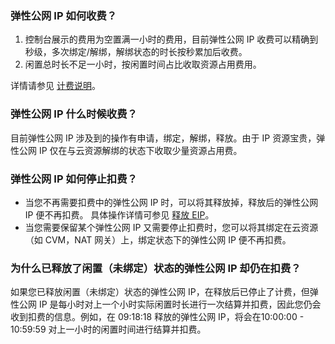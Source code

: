 ### 弹性公网 IP 如何收费？
1. 控制台展示的费用为空置满一小时的费用，目前弹性公网 IP 收费可以精确到秒级，多次绑定/解绑，解绑状态的时长按秒累加后收费。
2. 闲置总时长不足一小时，按闲置时间占比收取资源占用费用。

详情请参见 [计费说明](https://cloud.tencent.com/document/product/1199/41692)。

### 弹性公网 IP 什么时候收费？
目前弹性公网 IP 涉及到的操作有申请，绑定，解绑，释放。由于 IP 资源宝贵，弹性公网 IP 仅在与云资源解绑的状态下收取少量资源占用费。

### 弹性公网 IP 如何停止扣费？
- 当您不再需要扣费中的弹性公网 IP 时，可以将其释放掉，释放后的弹性公网 IP 便不再扣费。
具体操作详情可参见 [释放 EIP](https://cloud.tencent.com/document/product/1199/41704)。
- 当您需要保留某个弹性公网 IP 又需要停止扣费时，您可以将其绑定在云资源（如 CVM，NAT 网关）上，绑定状态下的弹性公网 IP 便不再扣费。

### 为什么已释放了闲置（未绑定）状态的弹性公网 IP 却仍在扣费？
如果您已释放闲置（未绑定）状态的弹性公网 IP，在释放后已停止了计费，但弹性公网 IP 是每小时对上一个小时实际闲置时长进行一次结算并扣费，因此您仍会收到扣费的信息。例如，在 09:18:18 释放的弹性公网 IP，将会在10:00:00 - 10:59:59 对上一小时的闲置时间进行结算并扣费。
